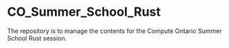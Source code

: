 # CO_Summer_School_Rust

The repository is to manage the contents for the Compute Ontario Summer School Rust session.
